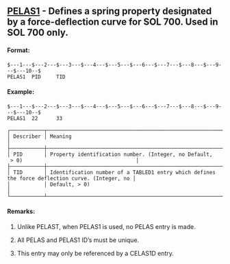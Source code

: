 ## [PELAS1](https://help.hexagonmi.com/bundle/MSC_Nastran_2022.4/page/Nastran_Combined_Book/qrg/bulkp/TOC.PELAS1.xhtml) - Defines a spring property designated by a force-deflection curve for SOL 700. Used in SOL 700 only.

#### Format:

```nastran
$---1---$---2---$---3---$---4---$---5---$---6---$---7---$---8---$---9---$---10--$
PELAS1  PID     TID                                                             
```
#### Example:

```nastran
$---1---$---2---$---3---$---4---$---5---$---6---$---7---$---8---$---9---$---10--$
PELAS1  22      33                                                              
```
```text
┌───────────┬─────────────────────────────────────────────────────────────────────────────────────────────────┐
│ Describer │ Meaning                                                                                         │
├───────────┼─────────────────────────────────────────────────────────────────────────────────────────────────┤
│ PID       │ Property identification number. (Integer, no Default,  > 0)                                     │
├───────────┼─────────────────────────────────────────────────────────────────────────────────────────────────┤
│ TID       │ Identification number of a TABLED1 entry which defines the force deflection curve. (Integer, no │
│           │ Default, > 0)                                                                                   │
└───────────┴─────────────────────────────────────────────────────────────────────────────────────────────────┘
```
#### Remarks:

1. Unlike PELAST, when PELAS1 is used, no PELAS entry is made.

2. All PELAS and PELAS1 ID’s must be unique.

3. This entry may only be referenced by a CELAS1D entry.

